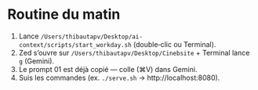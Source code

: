 # Routine du matin

1) Lance `/Users/thibautapv/Desktop/ai-context/scripts/start_workday.sh` (double‑clic ou Terminal).
2) Zed s’ouvre sur `/Users/thibautapv/Desktop/Cinebsite` + Terminal lance `g` (Gemini).
3) Le prompt 01 est déjà copié — colle (⌘V) dans Gemini.
4) Suis les commandes (ex. `./serve.sh` → http://localhost:8080).

